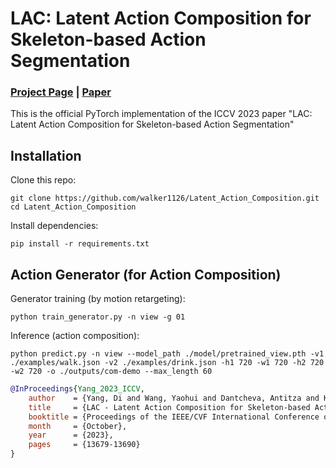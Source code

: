 # LAC: Latent Action Composition for Skeleton-based Action Segmentation
### [Project Page](https://walker1126.github.io/LAC/) | [Paper](https://arxiv.org/pdf/2308.14500.pdf)
This is the official PyTorch implementation of the ICCV 2023 paper "LAC: Latent Action Composition for Skeleton-based Action Segmentation"

## Installation

Clone this repo:
```
git clone https://github.com/walker1126/Latent_Action_Composition.git
cd Latent_Action_Composition
```

Install dependencies:
```
pip install -r requirements.txt
```

## Action Generator (for Action Composition)

Generator training (by motion retargeting):
```
python train_generator.py -n view -g 01
```
Inference (action composition):
```
python predict.py -n view --model_path ./model/pretrained_view.pth -v1 ./examples/walk.json -v2 ./examples/drink.json -h1 720 -w1 720 -h2 720 -w2 720 -o ./outputs/com-demo --max_length 60
```

```bibtex
@InProceedings{Yang_2023_ICCV,
    author    = {Yang, Di and Wang, Yaohui and Dantcheva, Antitza and Kong, Quan and Garattoni, Lorenzo and Francesca, Gianpiero and Bremond, Francois},
    title     = {LAC - Latent Action Composition for Skeleton-based Action Segmentation},
    booktitle = {Proceedings of the IEEE/CVF International Conference on Computer Vision (ICCV)},
    month     = {October},
    year      = {2023},
    pages     = {13679-13690}
}
```
